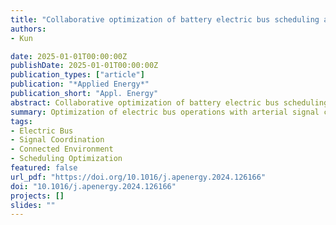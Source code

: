 ```yaml
---
title: "Collaborative optimization of battery electric bus scheduling and charging considering arterial signal coordination under connected environment"
authors:
- Kun

date: 2025-01-01T00:00:00Z
publishDate: 2025-01-01T00:00:00Z
publication_types: ["article"]
publication: "*Applied Energy*"
publication_short: "Appl. Energy"
abstract: Collaborative optimization of battery electric bus scheduling and charging considering arterial signal coordination under connected environment.
summary: Optimization of electric bus operations with arterial signal coordination in a connected environment.
tags:
- Electric Bus
- Signal Coordination
- Connected Environment
- Scheduling Optimization
featured: false
url_pdf: "https://doi.org/10.1016/j.apenergy.2024.126166"
doi: "10.1016/j.apenergy.2024.126166"
projects: []
slides: ""
---
```

